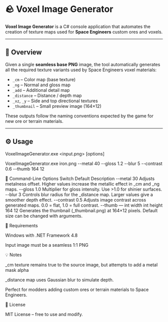 # 🪨 Voxel Image Generator

**Voxel Image Generator** is a C# console application that automates the creation of texture maps used for **Space Engineers** custom ores and voxels.

---

## 🎯 Overview
Given a single **seamless base PNG** image, the tool automatically generates all the required texture variants used by Space Engineers voxel materials:

- `_cm` – Color map (base texture)  
- `_ng` – Normal and gloss map  
- `_add` – Additional detail map  
- `_distance` – Distance / depth map  
- `_xz`, `_y` – Side and top directional textures  
- `_thumbnail` – Small preview image (164×12)

These outputs follow the naming conventions expected by the game for new ore or terrain materials.

---

## ⚙️ Usage
VoxelImageGenerator.exe <input.png> [options]

VoxelImageGenerator.exe iron.png --metal 40 --gloss 1.2 --blur 5 --contrast 0.6 --thumb 164 12

🔧 Command-Line Options
Switch	Default	Description
--metal <int>	30	Adjusts metalness offset. Higher values increase the metallic effect in _cm and _ng maps.
--gloss <float>	1.0	Multiplier for gloss intensity. Use >1.0 for shinier surfaces.
--blur <int>	3	Controls blur radius for the _distance map. Larger values give a smoother depth effect.
--contrast <float>	0.5	Adjusts image contrast across generated maps. 0.0 = flat, 1.0 = full contrast.
--thumb	— int width int height 164 12	Generates the thumbnail (_thumbnail.png) at 164×12 pixels. Default size can be changed with arguments.

🧱 Requirements

Windows with .NET Framework 4.8

Input image must be a seamless 1:1 PNG

💡 Notes

_cm texture remains true to the source image, but attempts to add a metal mask alpha

_distance map uses Gaussian blur to simulate depth.

Perfect for modders adding custom ores or terrain materials to Space Engineers.

📜 License

MIT License – free to use and modify.